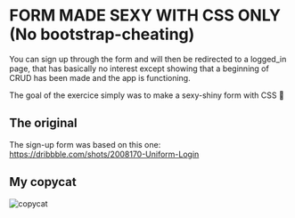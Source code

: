 # FORM MADE SEXY WITH CSS ONLY (No bootstrap-cheating)

You can sign up through the form and will then be redirected to a logged_in page, that has basically no interest except showing that a beginning of CRUD has been made and the app is functioning.

The goal of the exercice simply was to make a sexy-shiny form with CSS 💃

## The original

The sign-up form was based on this one: https://dribbble.com/shots/2008170-Uniform-Login


## My copycat

![copycat](https://image.noelshack.com/fichiers/2018/31/7/1533489056-capture-d-ecran-2018-02-20-a-01-27-16.png)


